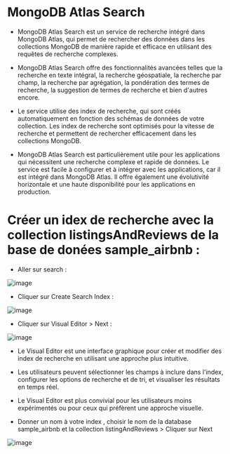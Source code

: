 # MongoDB Atlas Search

- MongoDB Atlas Search est un service de recherche intégré dans MongoDB Atlas, qui permet de rechercher des données dans les collections MongoDB de manière rapide et efficace en utilisant des requêtes de recherche complexes.

- MongoDB Atlas Search offre des fonctionnalités avancées telles que la recherche en texte intégral, la recherche géospatiale, la recherche par champ, la recherche par agrégation, la pondération des termes de recherche, la suggestion de termes de recherche et bien d'autres encore.

- Le service utilise des index de recherche, qui sont créés automatiquement en fonction des schémas de données de votre collection. Les index de recherche sont optimisés pour la vitesse de recherche et permettent de rechercher efficacement dans les collections MongoDB.

- MongoDB Atlas Search est particulièrement utile pour les applications qui nécessitent une recherche complexe et rapide de données. Le service est facile à configurer et à intégrer avec les applications, car il est intégré dans MongoDB Atlas. Il offre également une évolutivité horizontale et une haute disponibilité pour les applications en production.

# Créer un idex de recherche avec la collection listingsAndReviews de la base de donées sample_airbnb :

- Aller sur search :

![image](https://user-images.githubusercontent.com/123749462/226069383-10e305f2-32ae-4365-9194-34e36972a8c3.png)

- Cliquer sur Create Search Index :

![image](https://user-images.githubusercontent.com/123749462/226071736-a6cc2edb-bf86-4ec7-9b97-6a5e392adfa8.png)

- Cliquer sur Visual Editor > Next :

![image](https://user-images.githubusercontent.com/123749462/226072623-5e3af41a-64a2-4c2e-a976-948fe45fc2eb.png)

- Le Visual Editor est une interface graphique pour créer et modifier des index de recherche en utilisant une approche plus intuitive. 
- Les utilisateurs peuvent sélectionner les champs à inclure dans l'index, configurer les options de recherche et de tri, et visualiser les résultats en temps réel. 
- Le Visual Editor est plus convivial pour les utilisateurs moins expérimentés ou pour ceux qui préfèrent une approche visuelle.

- Donner un nom à votre index , choisir le nom de la database sample_airbnb et la collection listingAndReviews > Cliquer sur Next 

![image](https://user-images.githubusercontent.com/123749462/226072783-0bf0f68a-d83b-4ef7-8778-f49f80dc00fa.png)






